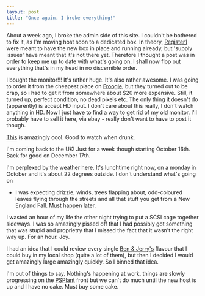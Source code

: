 ```yaml
---
layout: post
title: "Once again, I broke everything!"
---
```

About a week ago, I broke the admin side of this site. I couldn't be bothered
to fix it, as I'm moving host soon to a dedicated box. In theory,
[Register1][1] were meant to have the new box in place and running already,
but 'supply issues' have meant that it's not there yet. Therefore I thought a
post was in order to keep me up to date with what's going on. I shall now flop
out everything that's in my head in no discernible order.

I bought the monitor!!! It's rather huge. It's also rather awesome. I was
going to order it from the cheapest place on [Froogle][2], but they turned out
to be crap, so i had to get it from somewhere about $20 more expensive. Still,
it turned up, perfect condition, no dead pixels etc. The only thing it doesn't
do (apparently) is accept HD input. I don't care about this really, I don't
watch anything in HD. Now I just have to find a way to get rid of my old
monitor. I'll probably have to sell it here, via ebay - really don't want to
have to post it though.

[This][3] is amazingly cool. Good to watch when drunk.

I'm coming back to the UK! Just for a week though starting October 16th. Back
for good on December 17th.

I'm perplexed by the weather here. It's lunchtime right now, on a monday in
October and it's about 22 degrees outside. I don't understand what's going on
- I was expecting drizzle, winds, trees flapping about, odd-coloured leaves
flying through the streets and all that stuff you get from a New England Fall.
Must happen later.

I wasted an hour of my life the other night trying to put a SCSI cage together
sideways. I was so amazingly pissed off that I had possibly got something that
was stupid and proprietry that I missed the fact that it wasn't the right way
up. For an hour. Joy.

I had an idea that I could review every single [Ben & Jerry's][4] flavour that
I could buy in my local shop (quite a lot of them), but then I decided I would
get amazingly large amazingly quickly. So I binned that idea.

I'm out of things to say. Nothing's happening at work, things are slowly
progressing on the [PSPlant][5] front but we can't do much until the new host
is up and I have no cake. Must buy some cake.

   [1]: http://www.register1.net

   [2]: http://www.froogle.com

   [3]: http://www.coverpop.com/whitney/index.php?var=v0

   [4]: http://www.benjerry.com/

   [5]: http://www.growse.com/projects/psplant/


